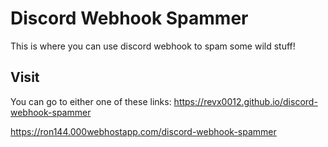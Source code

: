 # Discord Webhook Spammer
This is where you can use discord webhook to spam some wild stuff!

## Visit
You can go to either one of these links:
https://revx0012.github.io/discord-webhook-spammer

https://ron144.000webhostapp.com/discord-webhook-spammer
